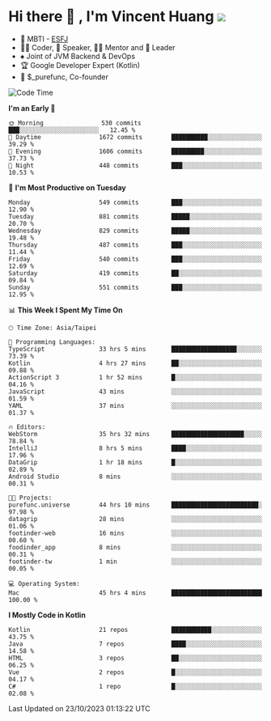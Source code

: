 # Hi there 👋 , I'm Vincent Huang ![](https://komarev.com/ghpvc/?username=Jian-Min-Huang)
- 👀 MBTI - [ESFJ](https://www.16personalities.com/esfj-personality)
- 👨‍💻 Coder, 🎤 Speaker, 👨‍🏫 Mentor and 🚀 Leader
- ♠️ Joint of JVM Backend & DevOps
- 🏆 Google Developer Expert (Kotlin)
- 💼 $_purefunc, Co-founder

<!--START_SECTION:waka-->
![Code Time](http://img.shields.io/badge/Code%20Time-2%2C746%20hrs%2028%20mins-blue)

**I'm an Early 🐤** 

```text
🌞 Morning                530 commits         ███░░░░░░░░░░░░░░░░░░░░░░   12.45 % 
🌆 Daytime                1672 commits        ██████████░░░░░░░░░░░░░░░   39.29 % 
🌃 Evening                1606 commits        █████████░░░░░░░░░░░░░░░░   37.73 % 
🌙 Night                  448 commits         ███░░░░░░░░░░░░░░░░░░░░░░   10.53 % 
```
📅 **I'm Most Productive on Tuesday** 

```text
Monday                   549 commits         ███░░░░░░░░░░░░░░░░░░░░░░   12.90 % 
Tuesday                  881 commits         █████░░░░░░░░░░░░░░░░░░░░   20.70 % 
Wednesday                829 commits         █████░░░░░░░░░░░░░░░░░░░░   19.48 % 
Thursday                 487 commits         ███░░░░░░░░░░░░░░░░░░░░░░   11.44 % 
Friday                   540 commits         ███░░░░░░░░░░░░░░░░░░░░░░   12.69 % 
Saturday                 419 commits         ██░░░░░░░░░░░░░░░░░░░░░░░   09.84 % 
Sunday                   551 commits         ███░░░░░░░░░░░░░░░░░░░░░░   12.95 % 
```


📊 **This Week I Spent My Time On** 

```text
🕑︎ Time Zone: Asia/Taipei

💬 Programming Languages: 
TypeScript               33 hrs 5 mins       ██████████████████░░░░░░░   73.39 % 
Kotlin                   4 hrs 27 mins       ██░░░░░░░░░░░░░░░░░░░░░░░   09.88 % 
ActionScript 3           1 hr 52 mins        █░░░░░░░░░░░░░░░░░░░░░░░░   04.16 % 
JavaScript               43 mins             ░░░░░░░░░░░░░░░░░░░░░░░░░   01.59 % 
YAML                     37 mins             ░░░░░░░░░░░░░░░░░░░░░░░░░   01.37 % 

🔥 Editors: 
WebStorm                 35 hrs 32 mins      ████████████████████░░░░░   78.84 % 
IntelliJ                 8 hrs 5 mins        ████░░░░░░░░░░░░░░░░░░░░░   17.96 % 
DataGrip                 1 hr 18 mins        █░░░░░░░░░░░░░░░░░░░░░░░░   02.89 % 
Android Studio           8 mins              ░░░░░░░░░░░░░░░░░░░░░░░░░   00.31 % 

🐱‍💻 Projects: 
purefunc.universe        44 hrs 10 mins      ████████████████████████░   97.98 % 
datagrip                 28 mins             ░░░░░░░░░░░░░░░░░░░░░░░░░   01.06 % 
footinder-web            16 mins             ░░░░░░░░░░░░░░░░░░░░░░░░░   00.60 % 
foodinder_app            8 mins              ░░░░░░░░░░░░░░░░░░░░░░░░░   00.31 % 
footinder-tw             1 min               ░░░░░░░░░░░░░░░░░░░░░░░░░   00.05 % 

💻 Operating System: 
Mac                      45 hrs 4 mins       █████████████████████████   100.00 % 
```

**I Mostly Code in Kotlin** 

```text
Kotlin                   21 repos            ███████████░░░░░░░░░░░░░░   43.75 % 
Java                     7 repos             ████░░░░░░░░░░░░░░░░░░░░░   14.58 % 
HTML                     3 repos             ██░░░░░░░░░░░░░░░░░░░░░░░   06.25 % 
Vue                      2 repos             █░░░░░░░░░░░░░░░░░░░░░░░░   04.17 % 
C#                       1 repo              █░░░░░░░░░░░░░░░░░░░░░░░░   02.08 % 
```




 Last Updated on 23/10/2023 01:13:22 UTC
<!--END_SECTION:waka-->
